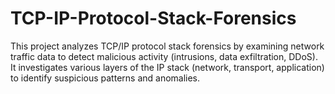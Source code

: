 # TCP-IP-Protocol-Stack-Forensics
This project analyzes TCP/IP protocol stack forensics by examining network traffic data to detect malicious activity (intrusions, data exfiltration, DDoS). It investigates various layers of the IP stack (network, transport, application) to identify suspicious patterns and anomalies.
